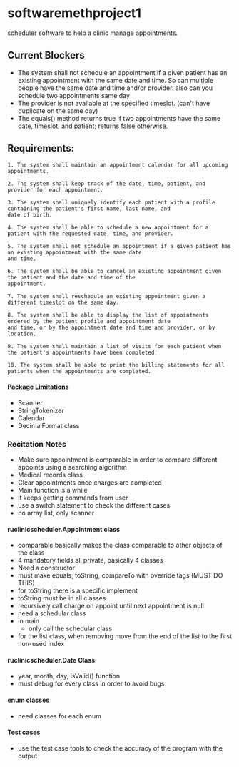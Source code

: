 # softwaremethproject1
scheduler software to help a clinic manage appointments.

## Current Blockers
- The system shall not schedule an appointment if a given patient has an existing appointment with the same date
and time. So can multiple people have the same date and time and/or provider. also can you schedule two appointments same day
- The provider is not available at the specified timeslot. (can't have duplicate on the same day)
- The equals() method returns true if two appointments have the same date,
  timeslot, and patient; returns false otherwise.

## Requirements:

    1. The system shall maintain an appointment calendar for all upcoming appointments.

    2. The system shall keep track of the date, time, patient, and provider for each appointment.

    3. The system shall uniquely identify each patient with a profile containing the patient's first name, last name, and  
    date of birth.

    4. The system shall be able to schedule a new appointment for a patient with the requested date, time, and provider.

    5. The system shall not schedule an appointment if a given patient has an existing appointment with the same date
    and time.

    6. The system shall be able to cancel an existing appointment given the patient and the date and time of the 
    appointment.

    7. The system shall reschedule an existing appointment given a different timeslot on the same day.

    8. The system shall be able to display the list of appointments ordered by the patient profile and appointment date 
    and time, or by the appointment date and time and provider, or by location.

    9. The system shall maintain a list of visits for each patient when the patient's appointments have been completed.

    10. The system shall be able to print the billing statements for all patients when the appointments are completed.

#### Package Limitations
- Scanner
- StringTokenizer
- Calendar
- DecimalFormat class

### Recitation Notes
- Make sure appointment is comparable in order to compare different appoints using a searching algorithm
- Medical records class
- Clear appointments once charges are completed
- Main function is a while
- it keeps getting commands from user
- use a switch statement to check the different cases
- no array list, only scanner

#### ruclinicscheduler.Appointment class
- comparable basically makes the class comparable to other objects of the class
- 4 mandatory fields all private, basically 4 classes
- Need a constructor
- must make equals, toString, compareTo with override tags (MUST DO THIS)
- for toString there is a specific implement
- toString must be in all classes
- recursively call charge on appoint until next appointment is null
- need a schedular class
- in main
    - only call the schedular class
- for the list class, when removing move from the end of the list to the first non-used index
#### ruclinicscheduler.Date Class
- year, month, day, isValid() function
- must debug for every class in order to avoid bugs

#### enum classes
- need classes for each enum


#### Test cases
- use the test case tools to check the accuracy of the program with the output
